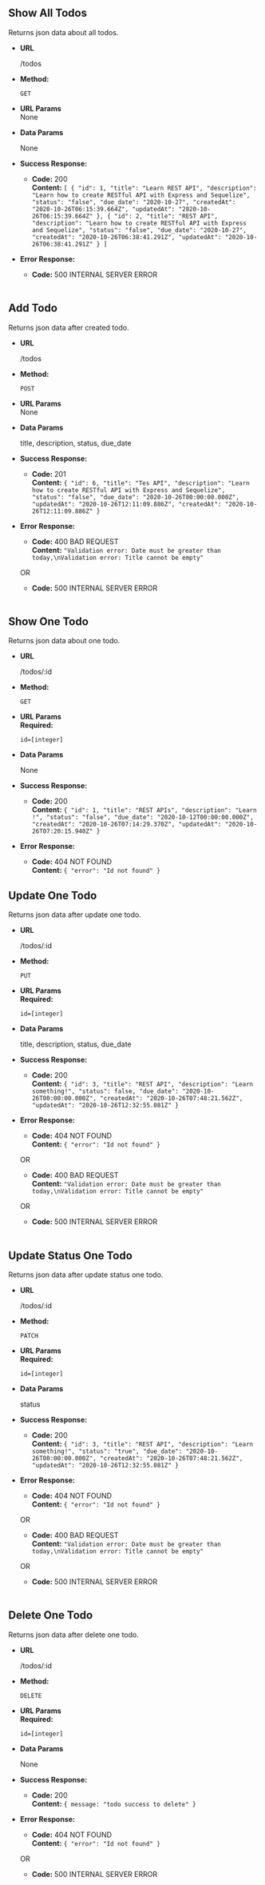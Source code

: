 **Show All Todos**
----
  Returns json data about all todos.

* **URL**

  /todos

* **Method:**

  `GET`
  
*  **URL Params** <br />
  None

* **Data Params**

  None

* **Success Response:**

  * **Code:** 200 <br />
    **Content:** `[
    {
        "id": 1,
        "title": "Learn REST API",
        "description": "Learn‌ ‌how‌ ‌to‌ ‌create‌ ‌RESTful‌ ‌API‌ ‌with‌ ‌Express‌ ‌and‌ ‌Sequelize",
        "status": "false",
        "due_date": "2020-10-27",
        "createdAt": "2020-10-26T06:15:39.664Z",
        "updatedAt": "2020-10-26T06:15:39.664Z"
    },
    {
        "id": 2,
        "title": "REST API",
        "description": "Learn‌ ‌how‌ ‌to‌ ‌create‌ ‌RESTful‌ ‌API‌ ‌with‌ ‌Express‌ ‌and‌ ‌Sequelize",
        "status": "false",
        "due_date": "2020-10-27",
        "createdAt": "2020-10-26T06:38:41.291Z",
        "updatedAt": "2020-10-26T06:38:41.291Z"
    }
]`
 
* **Error Response:**

  * **Code:** 500 INTERNAL SERVER ERROR <br /><br />

**Add Todo**
----
  Returns json data after created todo.

* **URL**

  /todos

* **Method:**

  `POST`
  
*  **URL Params** <br />
  None

* **Data Params**

  title, description, status, due_date

* **Success Response:**

  * **Code:** 201 <br />
    **Content:** `{
    "id": 6,
    "title": "Tes API",
    "description": "Learn‌ ‌how‌ ‌to‌ ‌create‌ ‌RESTful‌ ‌API‌ ‌with‌ ‌Express‌ ‌and‌ ‌Sequelize",
    "status": "false",
    "due_date": "2020-10-26T00:00:00.000Z",
    "updatedAt": "2020-10-26T12:11:09.886Z",
    "createdAt": "2020-10-26T12:11:09.886Z"
}`
 
* **Error Response:**

  * **Code:** 400 BAD REQUEST <br />
  **Content:** `"Validation error: Date must be greater than today,\nValidation error: Title cannot be empty"`
  
  OR

  * **Code:** 500 INTERNAL SERVER ERROR <br /><br />

**Show One Todo**
----
  Returns json data about one todo.

* **URL**

  /todos/:id

* **Method:**

  `GET`
  
*  **URL Params** <br />
   **Required:**
 
   `id=[integer]`

* **Data Params**

  None

* **Success Response:**

  * **Code:** 200 <br />
    **Content:** `{
    "id": 1,
    "title": "REST APIs",
    "description": "Learn‌ ‌!",
    "status": "false",
    "due_date": "2020-10-12T00:00:00.000Z",
    "createdAt": "2020-10-26T07:14:29.370Z",
    "updatedAt": "2020-10-26T07:20:15.940Z"
}`
 
* **Error Response:**

  * **Code:** 404 NOT FOUND <br />
  **Content:** `{ "error": "Id not found" }`

**Update One Todo**
----
  Returns json data after update one todo.

* **URL**

  /todos/:id

* **Method:**

  `PUT`
  
*  **URL Params** <br />
   **Required:**
 
   `id=[integer]`

* **Data Params**

  title, description, status, due_date

* **Success Response:**

  * **Code:** 200 <br />
    **Content:** `{
    "id": 3,
    "title": "REST API",
    "description": "Learn‌ ‌s‌o‌m‌e‌t‌h‌i‌n‌g‌!",
    "status": false,
    "due_date": "2020-10-26T00:00:00.000Z",
    "createdAt": "2020-10-26T07:48:21.562Z",
    "updatedAt": "2020-10-26T12:32:55.081Z"
}`
 
* **Error Response:**

  * **Code:** 404 NOT FOUND <br />
  **Content:** `{ "error": "Id not found" }`

  OR

  * **Code:** 400 BAD REQUEST <br />
  **Content:** `"Validation error: Date must be greater than today,\nValidation error: Title cannot be empty"`

  OR

  * **Code:** 500 INTERNAL SERVER ERROR <br /><br />

**Update Status One Todo**
----
  Returns json data after update status one todo.

* **URL**

  /todos/:id

* **Method:**

  `PATCH`
  
*  **URL Params** <br />
   **Required:**
 
   `id=[integer]`

* **Data Params**

  status

* **Success Response:**

  * **Code:** 200 <br />
    **Content:** `{
    "id": 3,
    "title": "REST API",
    "description": "Learn‌ ‌s‌o‌m‌e‌t‌h‌i‌n‌g‌!",
    "status": "true",
    "due_date": "2020-10-26T00:00:00.000Z",
    "createdAt": "2020-10-26T07:48:21.562Z",
    "updatedAt": "2020-10-26T12:32:55.081Z"
}`
 
* **Error Response:**

  * **Code:** 404 NOT FOUND <br />
  **Content:** `{ "error": "Id not found" }`

  OR

  * **Code:** 400 BAD REQUEST <br />
  **Content:** `"Validation error: Date must be greater than today,\nValidation error: Title cannot be empty"`

  OR


  * **Code:** 500 INTERNAL SERVER ERROR <br /><br />

**Delete One Todo**
----
  Returns json data after delete one todo.

* **URL**

  /todos/:id

* **Method:**

  `DELETE`
  
*  **URL Params** <br />
   **Required:**
 
   `id=[integer]`

* **Data Params**

  None

* **Success Response:**

  * **Code:** 200 <br />
    **Content:** `{ message: "todo success to delete" }`
 
* **Error Response:**

  * **Code:** 404 NOT FOUND <br />
  **Content:** `{ "error": "Id not found" }`

  OR

  * **Code:** 500 INTERNAL SERVER ERROR <br /><br />